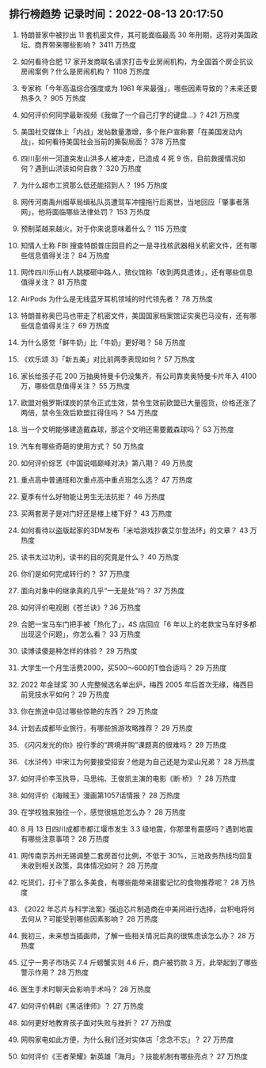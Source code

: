 
## 排行榜趋势 记录时间：2022-08-13 20:17:50
  
  1. 特朗普家中被抄出 11 套机密文件，其可能面临最高 30 年刑期，这将对美国政坛、商界带来哪些影响？ 3411 万热度
    
  2. 如何看待合肥 17 家开发商联名请求打击专业房闹机构，为全国首个房企抗议房闹案例？什么是房闹机构？ 1108 万热度
    
  3. 专家称「今年高温综合强度或为 1961 年来最强」，哪些因素导致的？未来还要热多久？ 905 万热度
    
  4. 如何评价何同学最新视频《我做了一个自己打字的键盘…》? 421 万热度
    
  5. 美国社交媒体上「内战」发帖数量激增，多个账户宣称要「在美国发动内战」，如何看待美国社会当前的撕裂局面？ 378 万热度
    
  6. 四川彭州一河道突发山洪多人被冲走，已造成 4 死 9 伤，目前救援情况如何？遇到山洪该如何自救？ 320 万热度
    
  7. 为什么超市工资那么低还能招到人？ 195 万热度
    
  8. 网传河南禹州烟草局缉私队员遭驾车冲撞拖行后离世，当地回应「肇事者落网」，他将面临哪些法律处罚？ 153 万热度
    
  9. 预制菜越来越火，对于你来说意味着什么？ 115 万热度
    
  10. 知情人士称 FBI 搜查特朗普庄园目的之一是寻找核武器相关机密文件，还有哪些信息值得关注？ 84 万热度
    
  11. 网传四川乐山有人跳楼砸中路人，殡仪馆称「收到两具遗体」，还有哪些信息值得关注？ 81 万热度
    
  12. AirPods 为什么是无线蓝牙耳机领域的时代领先者？ 78 万热度
    
  13. 特朗普称奥巴马也带走了机密文件，美国国家档案馆证实奥巴马没有，还有哪些信息值得关注？ 69 万热度
    
  14. 为什么感觉「鲜牛奶」比「牛奶」更好喝？ 58 万热度
    
  15. 《欢乐颂 3》「新五美」对比前两季表现如何？ 57 万热度
    
  16. 家长给孩子花 200 万抽奥特曼卡仍没集齐，有公司靠卖奥特曼卡片年入 4100 万，哪些信息值得关注？ 55 万热度
    
  17. 欧盟对俄罗斯煤炭的禁令正式生效，禁令生效前欧盟已大量囤货，价格还涨了两倍，禁令生效后欧盟扛得住吗？ 54 万热度
    
  18. 当一个文明能够建造戴森球，那这个文明还需要戴森球吗？ 53 万热度
    
  19. 汽车有哪些奇葩的使用方式？ 50 万热度
    
  20. 如何评价综艺《中国说唱巅峰对决》第八期？ 49 万热度
    
  21. 重点高中普通班和次重点高中重点班怎么选？ 47 万热度
    
  22. 夏季有什么好物能让男生无法抗拒？ 46 万热度
    
  23. 买两套房子是对门好还是楼上楼下好？ 43 万热度
    
  24. 如何看待以盗版起家的3DM发布「米哈游戏抄袭艾尔登法环」的文章？ 43 万热度
    
  25. 读书太过功利，读书的目的究竟是什么？ 40 万热度
    
  26. 你们是如何完成转行的？ 37 万热度
    
  27. 面向对象中的继承真的几乎“一无是处”吗？ 37 万热度
    
  28. 如何评价电视剧《苍兰诀》? 36 万热度
    
  29. 合肥一宝马车门把手被「热化了」，4S 店回应「6 年以上的老款宝马车好多都出现这个问题」，你怎么看？ 33 万热度
    
  30. 读博读傻是种怎样的体验？ 29 万热度
    
  31. 大学生一个月生活费2000，买500～600的T恤合适吗？ 29 万热度
    
  32. 2022 年金球奖 30 人完整候选名单出炉，梅西 2005 年后首次无缘，梅西目前竞技水平如何？ 29 万热度
    
  33. 你在旅途中见过哪些惊艳的东西？ 29 万热度
    
  34. 计划去成都毕业旅行，有哪些旅游攻略推荐？ 29 万热度
    
  35. 《闪闪发光的你》投行季的“跨境并购”课题真的很难吗？ 29 万热度
    
  36. 《水浒传》中宋江为何要接受招安？他是为自己还是为梁山兄弟？ 28 万热度
    
  37. 如何评价李玉执导，马思纯、王俊凯主演的电影《断·桥》？ 28 万热度
    
  38. 如何评价《海贼王》漫画第1057话情报？ 28 万热度
    
  39. 在学校独来独往一个，感觉很尴尬怎么办？ 28 万热度
    
  40. 8 月 13 日四川成都市都江堰市发生 3.3 级地震，你那里有震感吗？遇到地震有哪些注意事项？ 28 万热度
    
  41. 网传南京苏州无锡调整二套房首付比例，不低于 30%，三地政务热线均回复未收到相关政策，具体情况如何？ 28 万热度
    
  42. 吃货们，打卡了那么多美食，有哪些能带来甜蜜记忆的食物推荐呢？ 28 万热度
    
  43. 《2022 年芯片与科学法案》强迫芯片制造商在中美间进行选择，台积电将何去何从？可能受到哪些因素影响？ 28 万热度
    
  44. 我初三，未来想当插画师，了解一些相关情况后真的很焦虑该怎么办？ 28 万热度
    
  45. 辽宁一男子市场买 7.4 斤螃蟹实则 4.6 斤，商户被罚款 3 万，此举起到了哪些警示作用？ 28 万热度
    
  46. 医生手术时聊天会影响手术吗？ 28 万热度
    
  47. 如何评价韩剧《黑话律师》？ 27 万热度
    
  48. 如何更好地教育孩子面对失败与挫折？ 27 万热度
    
  49. 网购家电如此方便，为什么我们还对实体店「念念不忘」？ 27 万热度
    
  50. 如何评价《王者荣耀》新英雄「海月」？技能机制有哪些亮点？ 27 万热度
    